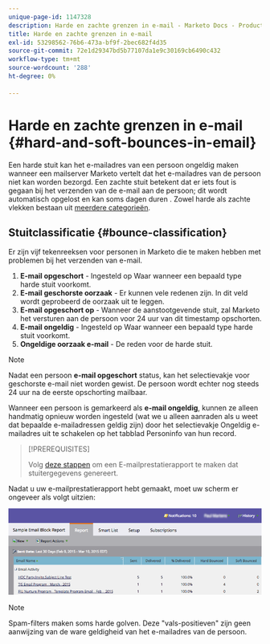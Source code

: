 ```yaml
---
unique-page-id: 1147328
description: Harde en zachte grenzen in e-mail - Marketo Docs - Productdocumentatie
title: Harde en zachte grenzen in e-mail
exl-id: 53298562-76b6-473a-bf9f-2bec682f4d35
source-git-commit: 72e1d29347bd5b77107da1e9c30169cb6490c432
workflow-type: tm+mt
source-wordcount: '288'
ht-degree: 0%

---
```


# Harde en zachte grenzen in e-mail {#hard-and-soft-bounces-in-email}

Een harde stuit kan het e-mailadres van een persoon ongeldig maken wanneer een mailserver Marketo vertelt dat het e-mailadres van de persoon niet kan worden bezorgd. Een zachte stuit betekent dat er iets fout is gegaan bij het verzenden van de e-mail aan de persoon; dit wordt automatisch opgelost en kan soms dagen duren . Zowel harde als zachte vlekken bestaan uit [meerdere categorieën](https://nation.marketo.com/t5/Knowledgebase/Maintaining-a-Directory-of-Leads-Bouncing-Emails/ta-p/300838).

## Stuitclassificatie {#bounce-classification}

Er zijn vijf tekenreeksen voor personen in Marketo die te maken hebben met problemen bij het verzenden van e-mail.

1. **E-mail opgeschort** - Ingesteld op Waar wanneer een bepaald type harde stuit voorkomt.
1. **E-mail geschorste oorzaak** - Er kunnen vele redenen zijn. In dit veld wordt geprobeerd de oorzaak uit te leggen.
1. **E-mail opgeschort op** - Wanneer de aanstootgevende stuit, zal Marketo het versturen aan de persoon voor 24 uur van dit timestamp opschorten.
1. **E-mail ongeldig** - Ingesteld op Waar wanneer een bepaald type harde stuit voorkomt.
1. **Ongeldige oorzaak e-mail** - De reden voor de harde stuit.

>[!NOTE]
>
>Nadat een persoon **e-mail opgeschort** status, kan het selectievakje voor geschorste e-mail niet worden gewist. De persoon wordt echter nog steeds 24 uur na de eerste opschorting mailbaar.
>
>Wanneer een persoon is gemarkeerd als **e-mail ongeldig**, kunnen ze alleen handmatig opnieuw worden ingesteld (wat we u alleen aanraden als u weet dat bepaalde e-mailadressen geldig zijn) door het selectievakje Ongeldig e-mailadres uit te schakelen op het tabblad Personinfo van hun record.

>[!PREREQUISITES]
>
>Volg [deze stappen](/help/marketo/product-docs/email-marketing/email-programs/email-program-data/email-performance-report.md) om een E-mailprestatierapport te maken dat stuitergegevens genereert.

Nadat u uw e-mailprestatierapport hebt gemaakt, moet uw scherm er ongeveer als volgt uitzien:

![](assets/soft-hard-bounce.png)

>[!NOTE]
>
>Spam-filters maken soms harde golven. Deze &quot;vals-positieven&quot; zijn geen aanwijzing van de ware geldigheid van het e-mailadres van de persoon.
